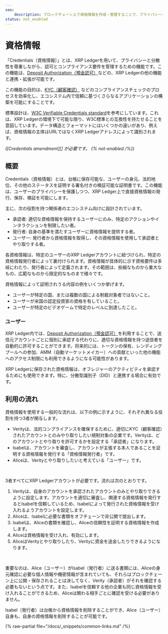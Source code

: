 ```yaml
---
seo:
    description: ブロックチェーン上で資格情報を作成・管理することで、プライバシーと分散化を尊重しながら、支払いやその他の機能の承認機能を提供することができます。
status: not_enabled
---
```

# 資格情報

「Credentials（資格情報）」とは、XRP Ledgerを用いて、プライバシーと分散性を尊重しながら、認可とコンプライアンス要件を管理するための機能です。この機能は、[Deposit Authorization（預金認可）](../../concepts/accounts/depositauth.md)などの、XRP Ledgerの他の機能と連携・拡張が可能です。

この機能の目的は、[KYC（顧客確認）](https://ja.wikipedia.org/wiki/KYC) などのコンプライアンスチェックのプロセスを効率化し、エコシステム内で信頼に基づくさらなるアプリケーションの構築を可能にすることです。

標準設計は、[W3C Verifiable Credentials standard](https://www.w3.org/TR/vc-data-model-2.0/)を参考にしています。これは、XRP Ledgerの環境下で可能な限り、W3C標準との互換性を持たせることを意図しています。データ構造とフォーマットにはいくつかの違いがあり、例えば、資格情報の主体はURLではなくXRP Ledgerアドレスによって識別されます。

_([Credentials amendment][] が必要です。 {% not-enabled /%})_

## 概要

Credentials（資格情報）とは、台帳に保存可能な、ユーザーの身元、法的地位、その他のステータスを証明する署名付きの検証可能な証明書です。この機能は、ユーザーのプライバシーを保護しつつ、XRP Ledger上で直接資格情報の発行、保存、検証を可能にします。

主に、次の役割を持つ関係者のエコシステム向けに設計されています。

- 承認者: 適切な資格情報を保持するユーザーにのみ、特定のアクションやインタラクションを制限したい者。
- 発行者: 自身の基準を満たすユーザーに資格情報を提供する者。
- ユーザー: 発行者から資格情報を取得し、その資格情報を使用して承認者とやり取りする者。

各資格情報は、特定のユーザーのXRP Ledgerアカウントに紐づけられ、特定の資格情報発行者によって裏付けられます。資格情報が具体的に示す資格要件は多岐にわたり、発行者によって定義されます。その範囲は、些細なものから重大なもの、広範なものから限定的なものまで様々です。

資格情報によって証明されうる内容の例をいくつか挙げます。

- ユーザーが特定の国、または複数の国による制裁対象者ではないこと。
- ユーザーが米国の認定投資家の資格を有していること。
- ユーザーが特定のビデオゲームで特定のレベルに到達したこと。

### ユーザー

XRP Ledger内では、[Deposit Authorization（預金認可）](../../concepts/accounts/depositauth.md)を利用することで、送信元アカウントごとに個別に承認する代わりに、適切な資格情報を持つ送信者を自動的に許可することができます。将来的には、トークンの保有、レンディングプールへの参加、AMM（自動マーケットメイカー）への貢献といった他の機能へのアクセス制限にも利用できるようになる可能性があります。

XRP Ledgerに保存された資格情報は、オフレジャーのアクティビティを承認するためにも使用できます。特に、分散型識別子（DID）と連携する場合に有効です。

## 利用の流れ

資格情報を使用する一般的な流れは、以下の例に示すように、それぞれ異なる役割を持つ3者が関与します。

* Verityは、法的コンプライアンスを確保するために、適切にKYC（顧客確認）されたアカウントとのみやり取りしたい規制対象の企業です。Verityは、どのアカウントとやり取りを許可するかを設定する「承認者」になります。
* Isabelは、アカウントを審査し、アカウントが主張する本人であることを証明する資格情報を発行する「資格情報発行者」です。
* Aliceは、Verityとやり取りしたいと考えている「ユーザー」です。

&nbsp;

3者すべてにXRP Ledgerアカウントが必要です。流れは次のとおりです。

1. Verityは、自身のアカウントを承認されたアカウントのみとやり取りできるように設定します。アカウントを適切に審査し、関連する資格情報を発行するとIsabelを信頼しているため、Isabelによって発行された資格情報を受け入れるようアカウントを設定します。
2. Aliceは、Isabelに必要な書類をオフチェーンで非公開で提出します。
3. Isabelは、Aliceの書類を確認し、Aliceの信頼性を証明する資格情報を作成します。
4. Aliceは資格情報を受け入れ、有効にします。
5. AliceはVerityとやり取りしたり、Verityに資金を送金したりできるようになります。

&nbsp;

重要なのは、Alice（ユーザー）がIsabel（発行者）に送る書類には、Aliceの身元確認に必要な個人情報や機密情報が含まれていても、それらはブロックチェーン上に公開・保存されることは決してなく、Verity（承認者）がそれを確認する必要もないという点です。また、Isabelを信頼する他の企業も同じ資格情報を受け入れることができるため、Aliceは関わる相手ごとに確認を受ける必要がありません。

Isabel（発行者）は台帳から資格情報を削除することができ、Alice（ユーザー）自身も、自身の資格情報を削除することが可能です。

{% raw-partial file="/docs/_snippets/common-links.md" /%}